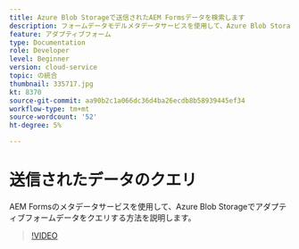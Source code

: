 ```yaml
---
title: Azure Blob Storageで送信されたAEM Formsデータを検索します
description: フォームデータモデルメタデータサービスを使用して、Azure Blob StorageでAEM Formsで送信されたデータをクエリする方法を説明します。
feature: アダプティブフォーム
type: Documentation
role: Developer
level: Beginner
version: cloud-service
topic: の統合
thumbnail: 335717.jpg
kt: 8370
source-git-commit: aa90b2c1a066dc36d4ba26ecdb8b58939445ef34
workflow-type: tm+mt
source-wordcount: '52'
ht-degree: 5%

---
```


# 送信されたデータのクエリ

AEM Formsのメタデータサービスを使用して、Azure Blob Storageでアダプティブフォームデータをクエリする方法を説明します。

>[!VIDEO](https://video.tv.adobe.com/v/335717/?quality=12&learn=on)


